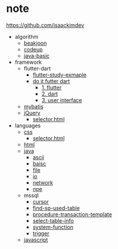 # note
https://github.com/isaackimdev

- algorithm
    - [beakjoon](./algorithm/baekjoon/README.md)
    - [codeup](./algorithm/codeup/README.md)
    - [java-basic](./algorithm/java-basic/README.md)
- framework
    - flutter-dart
        - [flutter-study-exmaple](https://github.com/isaackimdev/flutter-study)
        - [do it futter dart](/framework/flutter-dart/do-it-flutter-dart.md)
            - [1. flutter](./framework/flutter-dart/1-flutter.md)
            - [2. dart](./framework/flutter-dart/2-dart.md)
            - [3. user interface](./framework/flutter-dart/3-user-interface.md)
    - [mybatis](./framework/mybatis.md)
    - [jQuery](./framework/jQuery/jQuery.md)
        - [selector.html](./framework/jQuery/selector.html)
- languages
    - [css](./languages/css/css.md)
        - [selector.html](./languages/css/selector.html)
    - [html](./languages/html/html.md)
    - [java](./languages/java/README.md)
        - [ascii](./languages/java/ascii/ascii.md)
        - [baisc](./languages/java/basic/Basic.java)
        - [file](./languages/java/file/file.md)
        - [io](./languages/java/io/io.md)
        - [network](./languages/java/network/)
        - [npe](./languages/java/npe/npe.md)
    - mssql
        - [cursor](/languages/mssql/cursor.md)
        - [find-sp-used-table](./languages/mssql/find-sp-used-table.md)
        - [procedure-transaction-template](./languages/mssql/procedure-transaction-template.md)
        - [select-table-info](./languages/mssql/select-table-info.md)
        - [system-function](./languages/mssql/system-function.md)
        - [trigger](./languages/mssql/trigger.md)
    - [javascript](./languages/javascript/javascript.md)
        